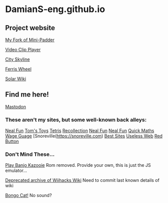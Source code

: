 # DamianS-eng.github.io

## Project website

[My Fork of Mini-Padder](https://damians-eng.github.io/mini-padder)

[Video Clip Player](https://damians-eng.github.io/Video-Player-Grid)

[City Skyline](https://damians-eng.github.io/CityBuildingSkyline)

[Ferris Wheel](https://damians-eng.github.io/CSS_ferriswheel)

[Solar Wiki](https://damians-eng.github.io/SolarWiki)

## Find me here!

<a rel="me" href="https://mas.to/@DaMu">Mastodon</a>


### These aren't my sites, but some well-known back alleys:

[Neal Fun](https://neal.fun)
[Tom's Toys](https://toms.toys)
[Tetris](https://firstpersontetris.com)
[Recollection](https://because-recollection.com)
[Neal Fun](https://poolsuite.net)
[Neal Fun](https://sliceofpi.fun)
[Quick Maths](https://quickmaths.answerinprogress.com)
[Wage Guage](https://wageguage.answerinprogress.com)
[Snoreville(https://snoreville.com)
[Best Sites](bestueslesswebsites.com)
[Useless Web](https://theuselessweb.com)
[Red Button](https://clicktheredbutton.com)

### Don't Mind These...

[Play Banjo Kazooie](https://damians-eng.github.io/Banjo-Kazooie-Unblocked)
Rom removed. Provide your own, this is just the JS emulator...

[Deprecated archive of Wiihacks Wiki](https://damians-eng.github.io/wiihacks-wiki)
Need to commit last known details of wiki

[Bongo Cat!](https://damians-eng.github.io/bongo.cat/)
No sound?
